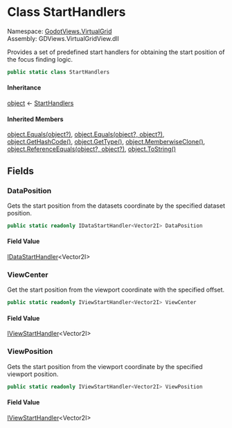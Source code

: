 # <a id="GodotViews_VirtualGrid_StartHandlers"></a> Class StartHandlers

Namespace: [GodotViews.VirtualGrid](GodotViews.VirtualGrid.md)  
Assembly: GDViews.VirtualGridView.dll  

Provides a set of predefined start handlers for obtaining the start position of the focus finding logic.

```csharp
public static class StartHandlers
```

#### Inheritance

[object](https://learn.microsoft.com/dotnet/api/system.object) ← 
[StartHandlers](GodotViews.VirtualGrid.StartHandlers.md)

#### Inherited Members

[object.Equals\(object?\)](https://learn.microsoft.com/dotnet/api/system.object.equals\#system\-object\-equals\(system\-object\)), 
[object.Equals\(object?, object?\)](https://learn.microsoft.com/dotnet/api/system.object.equals\#system\-object\-equals\(system\-object\-system\-object\)), 
[object.GetHashCode\(\)](https://learn.microsoft.com/dotnet/api/system.object.gethashcode), 
[object.GetType\(\)](https://learn.microsoft.com/dotnet/api/system.object.gettype), 
[object.MemberwiseClone\(\)](https://learn.microsoft.com/dotnet/api/system.object.memberwiseclone), 
[object.ReferenceEquals\(object?, object?\)](https://learn.microsoft.com/dotnet/api/system.object.referenceequals), 
[object.ToString\(\)](https://learn.microsoft.com/dotnet/api/system.object.tostring)

## Fields

### <a id="GodotViews_VirtualGrid_StartHandlers_DataPosition"></a> DataPosition

Gets the start position from the datasets coordinate by the specified dataset position.

```csharp
public static readonly IDataStartHandler<Vector2I> DataPosition
```

#### Field Value

 [IDataStartHandler](GodotViews.VirtualGrid.IDataStartHandler\-1.md)<Vector2I\>

### <a id="GodotViews_VirtualGrid_StartHandlers_ViewCenter"></a> ViewCenter

Get the start position from the viewport coordinate with the specified offset.

```csharp
public static readonly IViewStartHandler<Vector2I> ViewCenter
```

#### Field Value

 [IViewStartHandler](GodotViews.VirtualGrid.IViewStartHandler\-1.md)<Vector2I\>

### <a id="GodotViews_VirtualGrid_StartHandlers_ViewPosition"></a> ViewPosition

Gets the start position from the viewport coordinate by the specified viewport position.

```csharp
public static readonly IViewStartHandler<Vector2I> ViewPosition
```

#### Field Value

 [IViewStartHandler](GodotViews.VirtualGrid.IViewStartHandler\-1.md)<Vector2I\>


